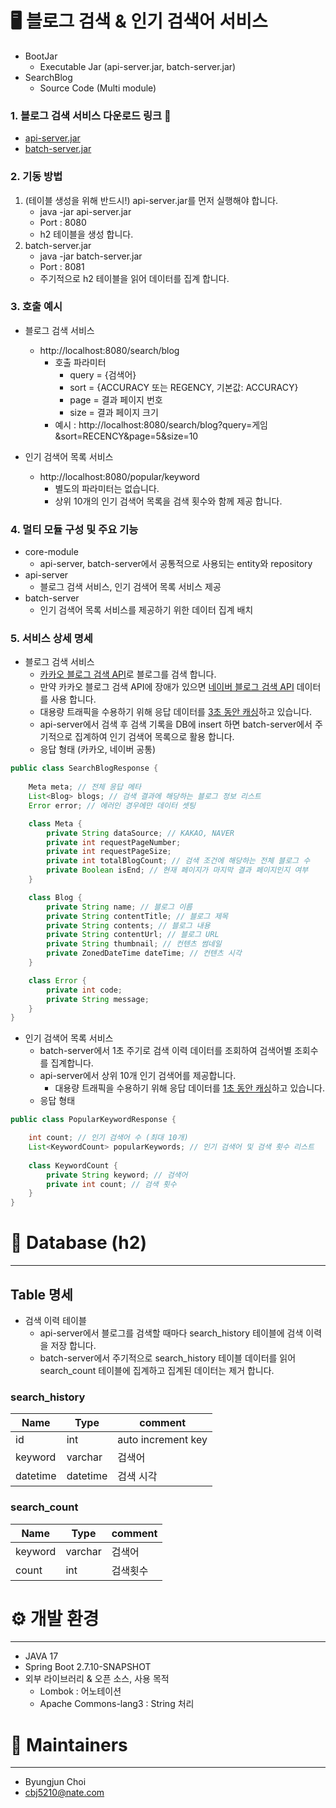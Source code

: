 # 🖥️ 블로그 검색 & 인기 검색어 서비스
* BootJar
  * Executable Jar (api-server.jar, batch-server.jar)
* SearchBlog
  * Source Code (Multi module)
### 1. 블로그 검색 서비스 다운로드 링크 📌
* [api-server.jar](https://github.com/cbj5210/SearchBlog/raw/main/BootJar/api-server.jar)
* [batch-server.jar](https://github.com/cbj5210/SearchBlog/raw/main/BootJar/batch-server.jar)

### 2. 기동 방법
1. (테이블 생성을 위해 반드시!) api-server.jar를 먼저 실행해야 합니다.
   * java -jar api-server.jar
   * Port : 8080
   * h2 테이블을 생성 합니다.
2. batch-server.jar
   * java -jar batch-server.jar
   * Port : 8081
   * 주기적으로 h2 테이블을 읽어 데이터를 집계 합니다.

### 3. 호출 예시
* 블로그 검색 서비스
  * http://localhost:8080/search/blog
    * 호출 파라미터
      * query = {검색어}
      * sort = {ACCURACY 또는 REGENCY, 기본값: ACCURACY}
      * page = 결과 페이지 번호
      * size = 결과 페이지 크기
    * 예시 : http://localhost:8080/search/blog?query=게임&sort=RECENCY&page=5&size=10


* 인기 검색어 목록 서비스
  * http://localhost:8080/popular/keyword
    * 별도의 파라미터는 없습니다.
    * 상위 10개의 인기 검색어 목록을 검색 횟수와 함께 제공 합니다.

### 4. 멀티 모듈 구성 및 주요 기능
* core-module
  * api-server, batch-server에서 공통적으로 사용되는 entity와 repository
* api-server
  * 블로그 검색 서비스, 인기 검색어 목록 서비스 제공
* batch-server
  * 인기 검색어 목록 서비스를 제공하기 위한 데이터 집계 배치

### 5. 서비스 상세 명세
* 블로그 검색 서비스
  * [카카오 블로그 검색 API](https://developers.kakao.com/docs/latest/ko/daum-search/dev-guide#search-blog)로 블로그를 검색 합니다. 
  * 만약 카카오 블로그 검색 API에 장애가 있으면 [네이버 블로그 검색 API](https://developers.naver.com/docs/serviceapi/search/blog/blog.md#블로그-검색-api-레퍼런스) 데이터를 사용 합니다.
  * 대용량 트래픽을 수용하기 위해 응답 데이터를 <u>3초 동안 캐싱</u>하고 있습니다.
  * api-server에서 검색 후 검색 기록을 DB에 insert 하면 batch-server에서 주기적으로 집계하여 인기 검색어 목록으로 활용 합니다.
  * 응답 형태 (카카오, 네이버 공통)
```java
public class SearchBlogResponse {
    
    Meta meta; // 전체 응답 메타
    List<Blog> blogs; // 검색 결과에 해당하는 블로그 정보 리스트
    Error error; // 에러인 경우에만 데이터 셋팅

    class Meta {
        private String dataSource; // KAKAO, NAVER
        private int requestPageNumber;
        private int requestPageSize;
        private int totalBlogCount; // 검색 조건에 해당하는 전체 블로그 수
        private Boolean isEnd; // 현재 페이지가 마지막 결과 페이지인지 여부
    }

    class Blog {
        private String name; // 블로그 이름
        private String contentTitle; // 블로그 제목
        private String contents; // 블로그 내용
        private String contentUrl; // 블로그 URL
        private String thumbnail; // 컨텐츠 썸네일
        private ZonedDateTime dateTime; // 컨텐츠 시각
    }

    class Error {
        private int code;
        private String message;
    }
}
```

* 인기 검색어 목록 서비스
  * batch-server에서 1초 주기로 검색 이력 데이터를 조회하여 검색어별 조회수를 집계합니다.
  * api-server에서 상위 10개 인기 검색어를 제공합니다.
    * 대용량 트래픽을 수용하기 위해 응답 데이터를 <u>1초 동안 캐싱</u>하고 있습니다.
  * 응답 형태

```java
public class PopularKeywordResponse {

    int count; // 인기 검색어 수 (최대 10개)
    List<KeywordCount> popularKeywords; // 인기 검색어 및 검색 횟수 리스트
    
    class KeywordCount {
        private String keyword; // 검색어
        private int count; // 검색 횟수
    }
}
```

# 🌱 Database (h2)
******
## Table 명세
* 검색 이력 테이블
  * api-server에서 블로그를 검색할 때마다 search_history 테이블에 검색 이력을 저장 합니다.
  * batch-server에서 주기적으로 search_history 테이블 데이터를 읽어 search_count 테이블에 집계하고 집계된 데이터는 제거 합니다.

### search_history

| Name   | Type   | comment |
|--------|--------|--------|
| id     | int    | auto increment key |
| keyword | varchar | 검색어 |
| datetime | datetime | 검색 시각 |

### search_count
| Name   | Type   | comment |
|--------|--------|--------|
| keyword | varchar | 검색어 |
| count | int | 검색횟수 |


# ⚙️ 개발 환경
******
* JAVA 17
* Spring Boot 2.7.10-SNAPSHOT
* 외부 라이브러리 & 오픈 소스, 사용 목적
  * Lombok : 어노테이션
  * Apache Commons-lang3 : String 처리

# 💬 Maintainers
******
* Byungjun Choi
* cbj5210@nate.com
